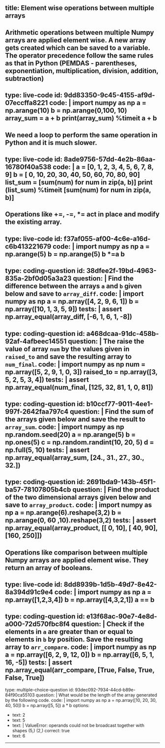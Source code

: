 title: Element wise operations between multiple arrays
---
  Arithmetic operations between multiple Numpy arrays are applied element wise. A new array gets created which can be saved to a variable. The operator precedence follow the same rules as that in Python (PEMDAS - parentheses, exponentiation, multiplication, division, addition, subtraction)
---
type: live-code
id: 9dd83350-9c45-4155-af9d-07eccffa8221
code: |
  import numpy as np
  a = np.arange(10)
  b = np.arange(0,100, 10)
  array_sum = a + b
  print(array_sum)
  %timeit a + b
---
  We need a loop to perform the same operation in Python and it is much slower.
---
type: live-code
id: 8ade9756-57dd-4e2b-86aa-16780f40a538
code: |
  a = [0, 1, 2, 3, 4, 5, 6, 7, 8, 9]
  b = [ 0, 10, 20, 30, 40, 50, 60, 70, 80, 90]
  list_sum = [sum(num) for num in zip(a, b)]
  print (list_sum)
  %timeit [sum(num) for num in zip(a, b)]
---
  Operations like +=, -=, *= act in place and modify the existing array.
---
type: live-code
id: f37af055-af00-4c6e-a16d-c6b413221679
code: |
  import numpy as np
  a = np.arange(5)
  b = np.arange(5)
  b *=a
  b
---
type: coding-question
id: 38dfee2f-19bd-4963-835a-2bf0d05a3a23
question: |
  Find the difference between the arrays `a` and `b` given below and save to `array_diff`.
code: |
  import numpy as np
  a = np.array([4, 2, 9, 6, 1])
  b = np.array([10, 1, 3, 5, 9])
tests: |
  assert np.array_equal(array_diff, [-6,  1,  6,  1, -8])
---
type: coding-question
id: a468dcaa-91dc-458b-92af-4afbeec14551
question: |
  The raise the value of array `num` by the values given in `raised_to` and save the resulting array to `num_final`.
code: |
  import numpy as np
  num = np.array([5, 2, 9, 1, 0, 3])
  raised_to = np.array([3, 5, 2, 5, 3, 4])
tests: |
  assert np.array_equal(num_final, [125,  32,  81,   1,   0,  81])
---
type: coding-question
id: b10ccf77-9011-4ee1-997f-2642faa797c4
question: |
  Find the sum of the arrays given below and save the result to `array_sum`.
code: |
  import numpy as np
  np.random.seed(20)
  a = np.arange(5)
  b = np.ones(5)
  c = np.random.randint(10, 20, 5)
  d = np.full(5, 10)
tests: |
  assert np.array_equal(array_sum, [24., 31., 27., 30., 32.])
---
type: coding-question
id: 2691bda9-143b-45f1-ba57-78107805b4cb
question: |
  Find the product of the two dimensional arrays given below and save to `array_product`.
code: |
  import numpy as np
  a = np.arange(6).reshape(3,2)
  b = np.arange(0, 60 ,10).reshape(3,2)
tests: |
  assert np.array_equal(array_product, [[  0,  10], [ 40,  90], [160, 250]])
---
  Operations like comparison between multiple Numpy arrays are applied element wise. They return an array of booleans.
---
type: live-code
id: 8dd8939b-1d5b-49d7-8e42-8a394d91c9e4
code: |
  import numpy as np
  a = np.array([1,2,3,4])
  b = np.array([4,3,2,1])
  a == b
---
type: coding-question
id: e13f68ac-90e7-4e8d-a000-72d570fbc8f4
question: |
  Check if the elements in `a` are greater than or equal to elements in `b` by position. Save the resulting array to `arr_compare`.
code: |
  import numpy as np
  a = np.array([6, 2, 9, 12, 0])
  b = np.array([6, 5, 1, 16, -5])
tests: |
  assert np.array_equal(arr_compare, [True, False,  True,  False,  True])
---
type: multiple-choice-question
id: 93dec092-7934-44cd-b89e-84f90ca55103
question: |
  What would be the length of the array generated by the following code.
code: |
  import numpy as np
  a = np.array([10, 20, 30, 40, 50])
  b = np.array([5, 5])
  a * b
options:
- text: 2
- text: 5
- text: |
    ValueError: operands could not be broadcast together with shapes (5,) (2,)
  correct: true
- text: 6
---
